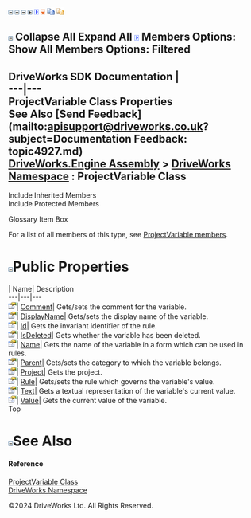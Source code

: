 ![](dotnetimages/collapse.gif) ![](dotnetimages/expand.gif) ![](dotnetimages/collapse.gif) ![](dotnetimages/expand.gif) ![](dotnetimages/drpdown.gif) ![](dotnetimages/drpdown_orange.gif) ![](dotnetimages/copycode.gif) ![](dotnetimages/copycodeHighlight.gif)

![](dotnetimages/collapse.gif) Collapse All Expand All ![](dotnetimages/drpdown.gif) Members Options: Show All  Members Options: Filtered   
---  
DriveWorks SDK Documentation  |   
---|---  
ProjectVariable Class Properties   
See Also [Send Feedback](mailto:apisupport@driveworks.co.uk?subject=Documentation Feedback: topic4927.md)  
[DriveWorks.Engine Assembly](topic2156.md) > [DriveWorks Namespace](topic2159.md) : ProjectVariable Class  
---  
  
Include Inherited Members    
Include Protected Members    


Glossary Item Box

For a list of all members of this type, see [ProjectVariable members](topic4928.md).

# ![](dotnetimages/collapse.gif)Public Properties

| Name| Description  
---|---|---  
![Public Property](dotnetimages/publicProperty.gif)| [Comment](topic4950.md)| Gets/sets the comment for the variable.   
![Public Property](dotnetimages/publicProperty.gif)| [DisplayName](topic4951.md)| Gets/sets the display name of the variable.   
![Public Property](dotnetimages/publicProperty.gif)| [Id](topic4952.md)| Gets the invariant identifier of the rule.   
![Public Property](dotnetimages/publicProperty.gif)| [IsDeleted](topic4953.md)| Gets whether the variable has been deleted.   
![Public Property](dotnetimages/publicProperty.gif)| [Name](topic4954.md)| Gets the name of the variable in a form which can be used in rules.   
![Public Property](dotnetimages/publicProperty.gif)| [Parent](topic4955.md)| Gets/sets the category to which the variable belongs.   
![Public Property](dotnetimages/publicProperty.gif)| [Project](topic4956.md)| Gets the project.   
![Public Property](dotnetimages/publicProperty.gif)| [Rule](topic4957.md)| Gets/sets the rule which governs the variable's value.   
![Public Property](dotnetimages/publicProperty.gif)| [Text](topic4958.md)| Gets a textual representation of the variable's current value.   
![Public Property](dotnetimages/publicProperty.gif)| [Value](topic4959.md)| Gets the current value of the variable.   
Top

# ![](dotnetimages/collapse.gif)See Also

#### Reference

[ProjectVariable Class](topic4927.md)   
[DriveWorks Namespace](topic2159.md)

©2024 DriveWorks Ltd. All Rights Reserved.
